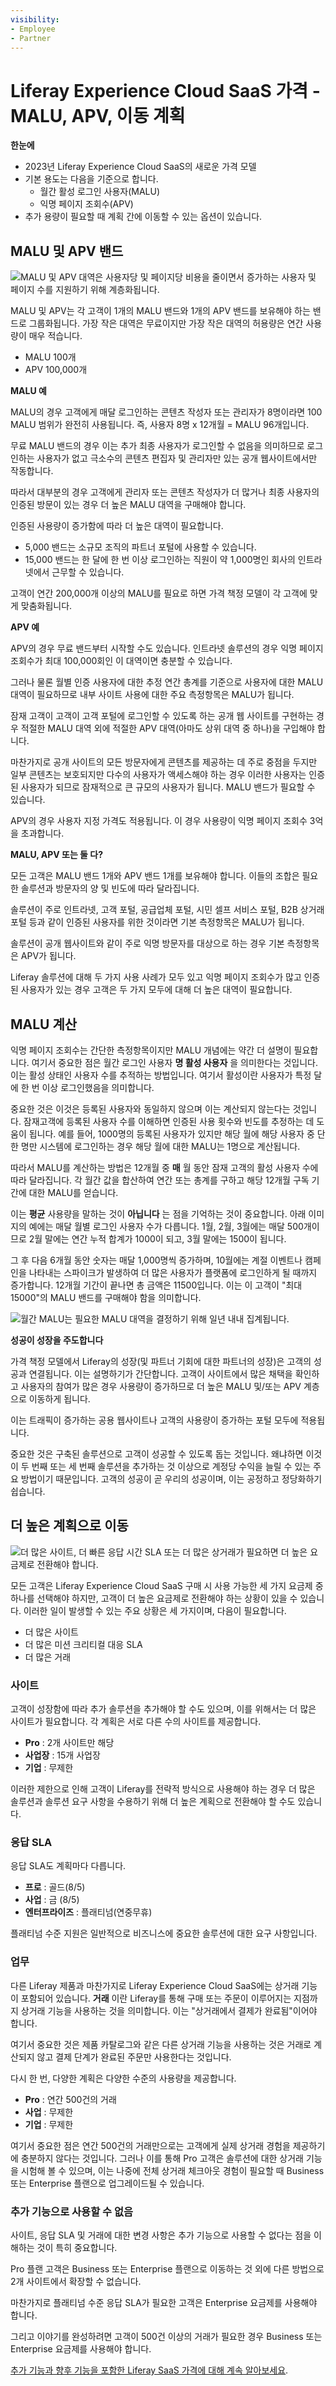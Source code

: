 ```yaml
---
visibility:
- Employee
- Partner
---
```

# Liferay Experience Cloud SaaS 가격 - MALU, APV, 이동 계획

**한눈에**

* 2023년 Liferay Experience Cloud SaaS의 새로운 가격 모델
* 기본 용도는 다음을 기준으로 합니다.
  * 월간 활성 로그인 사용자(MALU)
  * 익명 페이지 조회수(APV)
* 추가 용량이 필요할 때 계획 간에 이동할 수 있는 옵션이 있습니다.

## MALU 및 APV 밴드

![MALU 및 APV 대역은 사용자당 및 페이지당 비용을 줄이면서 증가하는 사용자 및 페이지 수를 지원하기 위해 계층화됩니다.](./liferay-pricing-saas/images/03.png)

MALU 및 APV는 각 고객이 1개의 MALU 밴드와 1개의 APV 밴드를 보유해야 하는 밴드로 그룹화됩니다.  가장 작은 대역은 무료이지만 가장 작은 대역의 허용량은 연간 사용량이 매우 적습니다.

* MALU 100개
* APV 100,000개

**MALU 예**

MALU의 경우 고객에게 매달 로그인하는 콘텐츠 작성자 또는 관리자가 8명이라면 100 MALU 범위가 완전히 사용됩니다. 즉, 사용자 8명 x 12개월 = MALU 96개입니다.

무료 MALU 밴드의 경우 이는 추가 최종 사용자가 로그인할 수 없음을 의미하므로 로그인하는 사용자가 없고 극소수의 콘텐츠 편집자 및 관리자만 있는 공개 웹사이트에서만 작동합니다.

따라서 대부분의 경우 고객에게 관리자 또는 콘텐츠 작성자가 더 많거나 최종 사용자의 인증된 방문이 있는 경우 더 높은 MALU 대역을 구매해야 합니다.

인증된 사용량이 증가함에 따라 더 높은 대역이 필요합니다.

* 5,000 밴드는 소규모 조직의 파트너 포털에 사용할 수 있습니다.
* 15,000 밴드는 한 달에 한 번 이상 로그인하는 직원이 약 1,000명인 회사의 인트라넷에서 근무할 수 있습니다.

고객이 연간 200,000개 이상의 MALU를 필요로 하면 가격 책정 모델이 각 고객에 맞게 맞춤화됩니다.

**APV 예**

APV의 경우 무료 밴드부터 시작할 수도 있습니다. 인트라넷 솔루션의 경우 익명 페이지 조회수가 최대 100,000회인 이 대역이면 충분할 수 있습니다.

그러나 물론 월별 인증 사용자에 대한 추정 연간 총계를 기준으로 사용자에 대한 MALU 대역이 필요하므로 내부 사이트 사용에 대한 주요 측정항목은 MALU가 됩니다.

잠재 고객이 고객이 고객 포털에 로그인할 수 있도록 하는 공개 웹 사이트를 구현하는 경우 적절한 MALU 대역 외에 적절한 APV 대역(아마도 상위 대역 중 하나)을 구입해야 합니다.

마찬가지로 공개 사이트의 모든 방문자에게 콘텐츠를 제공하는 데 주로 중점을 두지만 일부 콘텐츠는 보호되지만 다수의 사용자가 액세스해야 하는 경우 이러한 사용자는 인증된 사용자가 되므로 잠재적으로 큰 규모의 사용자가 됩니다. MALU 밴드가 필요할 수 있습니다.

APV의 경우 사용자 지정 가격도 적용됩니다. 이 경우 사용량이 익명 페이지 조회수 3억을 초과합니다.

**MALU, APV 또는 둘 다?**

모든 고객은 MALU 밴드 1개와 APV 밴드 1개를 보유해야 합니다. 이들의 조합은 필요한 솔루션과 방문자의 양 및 빈도에 따라 달라집니다.

솔루션이 주로 인트라넷, 고객 포털, 공급업체 포털, 시민 셀프 서비스 포털, B2B 상거래 포털 등과 같이 인증된 사용자를 위한 것이라면 기본 측정항목은 MALU가 됩니다.

솔루션이 공개 웹사이트와 같이 주로 익명 방문자를 대상으로 하는 경우 기본 측정항목은 APV가 됩니다.

Liferay 솔루션에 대해 두 가지 사용 사례가 모두 있고 익명 페이지 조회수가 많고 인증된 사용자가 있는 경우 고객은 두 가지 모두에 대해 더 높은 대역이 필요합니다.

## MALU 계산

익명 페이지 조회수는 간단한 측정항목이지만 MALU 개념에는 약간 더 설명이 필요합니다. 여기서 중요한 점은 월간 로그인 사용자 **명 활성 사용자** 을 의미한다는 것입니다. 이는 활성 상태인 사용자 수를 추적하는 방법입니다. 여기서 활성이란 사용자가 특정 달에 한 번 이상 로그인했음을 의미합니다.

중요한 것은 이것은 등록된 사용자와 동일하지 않으며 이는 계산되지 않는다는 것입니다. 잠재고객에 등록된 사용자 수를 이해하면 인증된 사용 횟수와 빈도를 추정하는 데 도움이 됩니다. 예를 들어, 1000명의 등록된 사용자가 있지만 해당 월에 해당 사용자 중 단 한 명만 시스템에 로그인하는 경우 해당 월에 대한 MALU는 1명으로 계산됩니다.

따라서 MALU를 계산하는 방법은 12개월 중 **매** 월 동안 잠재 고객의 활성 사용자 수에 따라 달라집니다. 각 월간 값을 합산하여 연간 또는 총계를 구하고 해당 12개월 구독 기간에 대한 MALU를 얻습니다.

이는 **평균** 사용량을 말하는 것이 **아닙니다** 는 점을 기억하는 것이 중요합니다. 아래 이미지의 예에는 매달 월별 로그인 사용자 수가 다릅니다. 1월, 2월, 3월에는 매달 500개이므로 2월 말에는 연간 누적 합계가 1000이 되고, 3월 말에는 1500이 됩니다.

그 후 다음 6개월 동안 숫자는 매달 1,000명씩 증가하며, 10월에는 계절 이벤트나 캠페인을 나타내는 스파이크가 발생하여 더 많은 사용자가 플랫폼에 로그인하게 될 때까지 증가합니다. 12개월 기간이 끝나면 총 금액은 11500입니다. 이는 이 고객이 "최대 15000"의 MALU 밴드를 구매해야 함을 의미합니다.

![월간 MALU는 필요한 MALU 대역을 결정하기 위해 일년 내내 집계됩니다.](./liferay-pricing-saas/images/04.png)

**성공이 성장을 주도합니다**

가격 책정 모델에서 Liferay의 성장(및 파트너 기회에 대한 파트너의 성장)은 고객의 성공과 연결됩니다. 이는 설명하기가 간단합니다. 고객이 사이트에서 많은 채택을 확인하고 사용자의 참여가 많은 경우 사용량이 증가하므로 더 높은 MALU 및/또는 APV 계층으로 이동하게 됩니다.

이는 트래픽이 증가하는 공용 웹사이트나 고객의 사용량이 증가하는 포털 모두에 적용됩니다.

중요한 것은 구축된 솔루션으로 고객이 성공할 수 있도록 돕는 것입니다. 왜냐하면 이것이 두 번째 또는 세 번째 솔루션을 추가하는 것 이상으로 계정당 수익을 늘릴 수 있는 주요 방법이기 때문입니다. 고객의 성공이 곧 우리의 성공이며, 이는 공정하고 정당화하기 쉽습니다.

## 더 높은 계획으로 이동

![더 많은 사이트, 더 빠른 응답 시간 SLA 또는 더 많은 상거래가 필요하면 더 높은 요금제로 전환해야 합니다.](./liferay-pricing-saas/images/05.png)

모든 고객은 Liferay Experience Cloud SaaS 구매 시 사용 가능한 세 가지 요금제 중 하나를 선택해야 하지만, 고객이 더 높은 요금제로 전환해야 하는 상황이 있을 수 있습니다. 이러한 일이 발생할 수 있는 주요 상황은 세 가지이며, 다음이 필요합니다.

* 더 많은 사이트
* 더 많은 미션 크리티컬 대응 SLA
* 더 많은 거래

### 사이트

고객이 성장함에 따라 추가 솔루션을 추가해야 할 수도 있으며, 이를 위해서는 더 많은 사이트가 필요합니다. 각 계획은 서로 다른 수의 사이트를 제공합니다.

* **Pro** : 2개 사이트만 해당
* **사업장** : 15개 사업장
* **기업** : 무제한

이러한 제한으로 인해 고객이 Liferay를 전략적 방식으로 사용해야 하는 경우 더 많은 솔루션과 솔루션 요구 사항을 수용하기 위해 더 높은 계획으로 전환해야 할 수도 있습니다.

### 응답 SLA

응답 SLA도 계획마다 다릅니다.

* **프로** : 골드(8/5)
* **사업** : 금 (8/5)
* **엔터프라이즈** : 플래티넘(연중무휴)

플래티넘 수준 지원은 일반적으로 비즈니스에 중요한 솔루션에 대한 요구 사항입니다.

### 업무

다른 Liferay 제품과 마찬가지로 Liferay Experience Cloud SaaS에는 상거래 기능이 포함되어 있습니다. **거래** 이란 Liferay를 통해 구매 또는 주문이 이루어지는 지점까지 상거래 기능을 사용하는 것을 의미합니다. 이는 "상거래에서 결제가 완료됨"이어야 합니다.

여기서 중요한 것은 제품 카탈로그와 같은 다른 상거래 기능을 사용하는 것은 거래로 계산되지 않고 결제 단계가 완료된 주문만 사용한다는 것입니다.

다시 한 번, 다양한 계획은 다양한 수준의 사용량을 제공합니다.

* **Pro** : 연간 500건의 거래
* **사업** : 무제한
* **기업** : 무제한

여기서 중요한 점은 연간 500건의 거래만으로는 고객에게 실제 상거래 경험을 제공하기에 충분하지 않다는 것입니다. 그러나 이를 통해 Pro 고객은 솔루션에 대한 상거래 기능을 시험해 볼 수 있으며, 이는 나중에 전체 상거래 체크아웃 경험이 필요할 때 Business 또는 Enterprise 플랜으로 업그레이드될 수 있습니다.

### 추가 기능으로 사용할 수 없음

사이트, 응답 SLA 및 거래에 대한 변경 사항은 추가 기능으로 사용할 수 없다는 점을 이해하는 것이 특히 중요합니다.

Pro 플랜 고객은 Business 또는 Enterprise 플랜으로 이동하는 것 외에 다른 방법으로 2개 사이트에서 확장할 수 없습니다.

마찬가지로 플래티넘 수준 응답 SLA가 필요한 고객은 Enterprise 요금제를 사용해야 합니다.

그리고 이야기를 완성하려면 고객이 500건 이상의 거래가 필요한 경우 Business 또는 Enterprise 요금제를 사용해야 합니다.

[추가 기능과 향후 기능을 포함한 Liferay SaaS 가격에 대해 계속 알아보세요](./liferay-pricing-saas-addons-upcoming.md).
